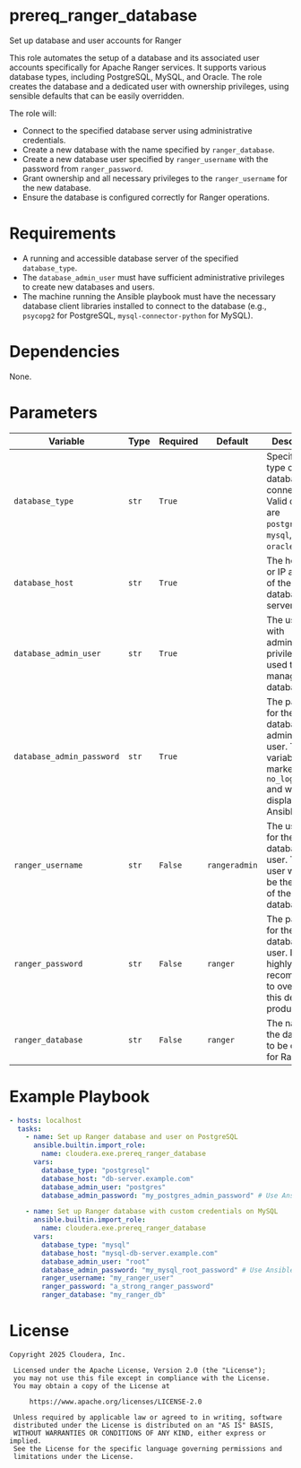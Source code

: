 # prereq_ranger_database

Set up database and user accounts for Ranger

This role automates the setup of a database and its associated user accounts specifically for Apache Ranger services. It supports various database types, including PostgreSQL, MySQL, and Oracle. The role creates the database and a dedicated user with ownership privileges, using sensible defaults that can be easily overridden.

The role will:
- Connect to the specified database server using administrative credentials.
- Create a new database with the name specified by `ranger_database`.
- Create a new database user specified by `ranger_username` with the password from `ranger_password`.
- Grant ownership and all necessary privileges to the `ranger_username` for the new database.
- Ensure the database is configured correctly for Ranger operations.

# Requirements

- A running and accessible database server of the specified `database_type`.
- The `database_admin_user` must have sufficient administrative privileges to create new databases and users.
- The machine running the Ansible playbook must have the necessary database client libraries installed to connect to the database (e.g., `psycopg2` for PostgreSQL, `mysql-connector-python` for MySQL).

# Dependencies

None.

# Parameters

| Variable | Type | Required | Default | Description |
| --- | --- | --- | --- | --- |
| `database_type` | `str` | `True` | | Specifies the type of database to connect to. Valid choices are `postgresql`, `mysql`, and `oracle`. |
| `database_host` | `str` | `True` | | The hostname or IP address of the database server. |
| `database_admin_user` | `str` | `True` | | The username with administrative privileges used to manage the database. |
| `database_admin_password` | `str` | `True` | | The password for the database administrative user. This variable is marked with `no_log: true` and will not be displayed in Ansible logs. |
| `ranger_username` | `str` | `False` | `rangeradmin` | The username for the Ranger database user. This user will also be the owner of the database. |
| `ranger_password` | `str` | `False` | `ranger` | The password for the Ranger database user. It is highly recommended to override this default in production. |
| `ranger_database` | `str` | `False` | `ranger` | The name of the database to be created for Ranger. |

# Example Playbook

```yaml
- hosts: localhost
  tasks:
    - name: Set up Ranger database and user on PostgreSQL
      ansible.builtin.import_role:
        name: cloudera.exe.prereq_ranger_database
      vars:
        database_type: "postgresql"
        database_host: "db-server.example.com"
        database_admin_user: "postgres"
        database_admin_password: "my_postgres_admin_password" # Use Ansible Vault for this

    - name: Set up Ranger database with custom credentials on MySQL
      ansible.builtin.import_role:
        name: cloudera.exe.prereq_ranger_database
      vars:
        database_type: "mysql"
        database_host: "mysql-db-server.example.com"
        database_admin_user: "root"
        database_admin_password: "my_mysql_root_password" # Use Ansible Vault for this
        ranger_username: "my_ranger_user"
        ranger_password: "a_strong_ranger_password"
        ranger_database: "my_ranger_db"
```

# License

```
Copyright 2025 Cloudera, Inc.

 Licensed under the Apache License, Version 2.0 (the "License");
 you may not use this file except in compliance with the License.
 You may obtain a copy of the License at

     https://www.apache.org/licenses/LICENSE-2.0

 Unless required by applicable law or agreed to in writing, software
 distributed under the License is distributed on an "AS IS" BASIS,
 WITHOUT WARRANTIES OR CONDITIONS OF ANY KIND, either express or implied.
 See the License for the specific language governing permissions and
 limitations under the License.
```
